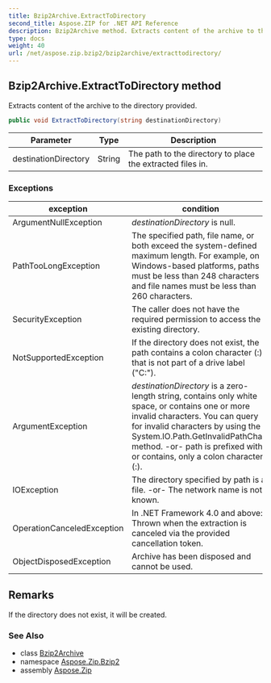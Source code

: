 ```yaml
---
title: Bzip2Archive.ExtractToDirectory
second_title: Aspose.ZIP for .NET API Reference
description: Bzip2Archive method. Extracts content of the archive to the directory provided
type: docs
weight: 40
url: /net/aspose.zip.bzip2/bzip2archive/extracttodirectory/
---
```

## Bzip2Archive.ExtractToDirectory method

Extracts content of the archive to the directory provided.

```csharp
public void ExtractToDirectory(string destinationDirectory)
```

| Parameter | Type | Description |
| --- | --- | --- |
| destinationDirectory | String | The path to the directory to place the extracted files in. |

### Exceptions

| exception | condition |
| --- | --- |
| ArgumentNullException | *destinationDirectory* is null. |
| PathTooLongException | The specified path, file name, or both exceed the system-defined maximum length. For example, on Windows-based platforms, paths must be less than 248 characters and file names must be less than 260 characters. |
| SecurityException | The caller does not have the required permission to access the existing directory. |
| NotSupportedException | If the directory does not exist, the path contains a colon character (:) that is not part of a drive label ("C:\"). |
| ArgumentException | *destinationDirectory* is a zero-length string, contains only white space, or contains one or more invalid characters. You can query for invalid characters by using the System.IO.Path.GetInvalidPathChars method. -or- path is prefixed with, or contains, only a colon character (:). |
| IOException | The directory specified by path is a file. -or- The network name is not known. |
| OperationCanceledException | In .NET Framework 4.0 and above: Thrown when the extraction is canceled via the provided cancellation token. |
| ObjectDisposedException | Archive has been disposed and cannot be used. |

## Remarks

If the directory does not exist, it will be created.

### See Also

* class [Bzip2Archive](../)
* namespace [Aspose.Zip.Bzip2](../../bzip2archive/)
* assembly [Aspose.Zip](../../../)


